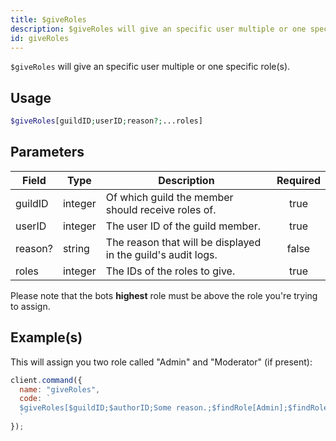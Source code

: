 ```yaml
---
title: $giveRoles
description: $giveRoles will give an specific user multiple or one specific role(s).
id: giveRoles
---
```


`$giveRoles` will give an specific user multiple or one specific role(s).

## Usage

```php
$giveRoles[guildID;userID;reason?;...roles]
```

## Parameters

| Field   | Type    | Description                                                  | Required |
| ------- | ------- | ------------------------------------------------------------ | :------: |
| guildID | integer | Of which guild the member should receive roles of.           |   true   |
| userID  | integer | The user ID of the guild member.                             |   true   |
| reason? | string  | The reason that will be displayed in the guild's audit logs. |  false   |
| roles   | integer | The IDs of the roles to give.                                |   true   |

Please note that the bots **highest** role must be above the role you're trying to assign.

## Example(s)

This will assign you two role called "Admin" and "Moderator" (if present):

```javascript
client.command({
  name: "giveRoles",
  code: `
  $giveRoles[$guildID;$authorID;Some reason.;$findRole[Admin];$findRole[Moderator]]
  `
});
```

